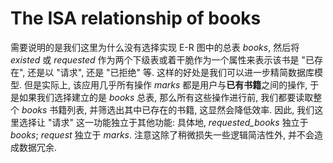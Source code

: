 # The ISA relationship of books

需要说明的是我们这里为什么没有选择实现 E-R 图中的总表 *books*, 然后将 *existed* 或 *requested* 作为两个下级表或着干脆作为一个属性来表示该书是 "已存在", 还是以 "请求", 还是 "已拒绝" 等. 这样的好处是我们可以进一步精简数据库模型. 但是实际上, 该应用几乎所有操作 *marks* 都是用户与**已有书籍**之间的操作, 于是如果我们选择建立的是 *books* 总表, 那么所有这些操作进行前, 我们都要读取整个 *books* 书籍列表, 并筛选出其中已存在的书籍, 这显然会降低效率. 因此, 我们这里选择让 "请求" 这一功能独立于其他功能: 具体地, *requested_books* 独立于 *books*; *request* 独立于 *marks*. 注意这除了稍微损失一些逻辑简洁性外, 并不会造成数据冗余.

